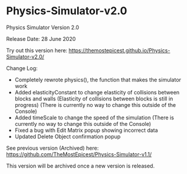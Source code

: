 # Physics-Simulator-v2.0
Physics Simulator Version 2.0

Release Date: 28 June 2020

Try out this version here: https://themostepicest.github.io/Physics-Simulator-v2.0/

Change Log:

- Completely rewrote physics(), the function that makes the simulator work
- Added elasticityConstant to change elasticity of collisions between blocks and walls (Elasticity of collisions between blocks is still in progress) (There is currently no way to change this outside of the Console)
- Added timeScale to change the speed of the simulation (There is currently no way to change this outside of the Console)
- Fixed a bug with Edit Matrix popup showing incorrect data
- Updated Delete Object confirmation popup

See previous version (Archived) here: https://github.com/TheMostEpicest/Physics-Simulator-v1.1/

This version will be archived once a new version is released.

